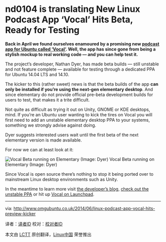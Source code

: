 nd0104 is translating
New Linux Podcast App ‘Vocal’ Hits Beta, Ready for Testing
================================================================================
**Back in April we found ourselves enamoured by a promising new [podcast app for Ubuntu called ‘Vocal‘][1].  Well, the app has since gone from being a stylish mockup to real working code — and you can help test it.**

The project’s developer, Nathan Dyer, has made beta builds — still unstable and not feature complete — available for testing through a dedicated PPA for Ubuntu 14.04 LTS and 14.10.

The kicker to this (rather sweet) news is that the beta builds of the app **can only be installed if you’re using the next-gen elementary desktop**. And since elementary do not provide official pre-beta development builds for users to test, that makes it a trite difficult.

Not quite as difficult as trying it out on Unity, GNOME or KDE desktops, mind. If you’re an Ubuntu user wanting to kick the tires on Vocal you will first need to add an unstable elementary desktop PPA to your systems, something we strongly advise against doing.

Dyer suggests interested users wait until the first beta of the next elementary version is made available.

For now we can at least look at it:

![Vocal Beta running on Elementary (Image: Dyer)](http://www.omgubuntu.co.uk/wp-content/uploads/2014/06/vocal-beta.png)
Vocal Beta running on Elementary (Image: Dyer)

Since Vocal is open source there’s nothing to stop it being ported over to mainstream Linux desktop environments such as Unity.

In the meantime to learn more visit [the developer’s blog][1], [check out the unstable PPA][2] or hit up [Vocal on Launchpad][3]. 

--------------------------------------------------------------------------------

via: http://www.omgubuntu.co.uk/2014/06/linux-podcast-app-vocal-hits-preview-kicker

译者：[译者ID](https://github.com/译者ID) 校对：[校对者ID](https://github.com/校对者ID)

本文由 [LCTT](https://github.com/LCTT/TranslateProject) 原创翻译，[Linux中国](http://linux.cn/) 荣誉推出

[1]:http://www.omgubuntu.co.uk/2014/04/vocal-podcast-manager-linux
[2]:http://nathandyer.me/2014/06/28/vocal-beta-released-daily-ppa-available/
[3]:https://launchpad.net/~nathandyer/+archive/vocal-daily
[4]:https://launchpad.net/vocal
